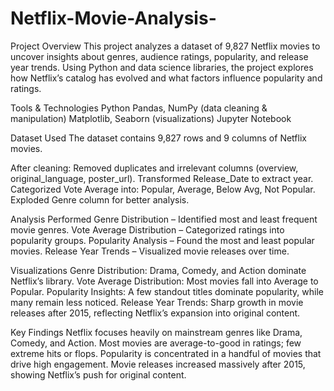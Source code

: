 # Netflix-Movie-Analysis-

Project Overview
This project analyzes a dataset of 9,827 Netflix movies to uncover insights about genres, audience ratings, popularity, and release year trends. Using Python and data science libraries, the project explores how Netflix’s catalog has evolved and what factors influence popularity and ratings.

Tools & Technologies
Python
Pandas, NumPy (data cleaning & manipulation)
Matplotlib, Seaborn (visualizations)
Jupyter Notebook

Dataset Used
The dataset contains 9,827 rows and 9 columns of Netflix movies.

After cleaning:
Removed duplicates and irrelevant columns (overview, original_language, poster_url).
Transformed Release_Date to extract year.
Categorized Vote Average into: Popular, Average, Below Avg, Not Popular.
Exploded Genre column for better analysis.

Analysis Performed
Genre Distribution – Identified most and least frequent movie genres.
Vote Average Distribution – Categorized ratings into popularity groups.
Popularity Analysis – Found the most and least popular movies.
Release Year Trends – Visualized movie releases over time.

Visualizations
Genre Distribution: Drama, Comedy, and Action dominate Netflix’s library.
Vote Average Distribution: Most movies fall into Average to Popular.
Popularity Insights: A few standout titles dominate popularity, while many remain less noticed.
Release Year Trends: Sharp growth in movie releases after 2015, reflecting Netflix’s expansion into original content.

Key Findings 
Netflix focuses heavily on mainstream genres like Drama, Comedy, and Action.
Most movies are average-to-good in ratings; few extreme hits or flops.
Popularity is concentrated in a handful of movies that drive high engagement.
Movie releases increased massively after 2015, showing Netflix’s push for original content.
